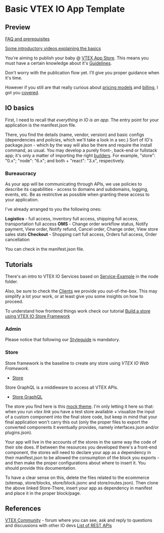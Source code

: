 # Basic VTEX IO App Template

## Preview
[FAQ and prerequisites](https://developers.vtex.com/vtex-developer-docs/docs/vtex-io-documentation-frequently-asked-questions#who-can-use-the-solution)

[Some introductory videos explaining the basics](https://drive.google.com/drive/folders/1wooqXJ0RfRFRG2dPTKgZZ_yOTnFm3Q0p?usp=sharing)

You're aiming to publish your baby @ [VTEX App Store](https://apps.vtex.com/). This means you must have a certain knowledge about it's [Guidelines](https://developers.vtex.com/vtex-developer-docs/docs/vtex-io-documentation-homologation-requirements-for-vtex-app-store).

Don't worry with the publication flow yet. I'll give you proper guidance when it's time.

However if you still are that really curious about [pricing models](https://developers.vtex.com/vtex-developer-docs/docs/vtex-io-documentation-business-guidelines-app-monetization) and [billing](https://developers.vtex.com/vtex-developer-docs/docs/vtex-io-documentation-billing-options), I got you [covered](https://developers.vtex.com/vtex-developer-docs/docs/vtex-io-documentation-setting-your-apps-billing-model).


## IO basics

First, I need to recall that _everything in IO is an app_. The entry point for your application is the manifest.json file.

There, you find the details (name, vendor, version) and basic configs (dependencies and _policies_, which we'll take a look in a sec.) Sort of IO's package.json - which by the way will also be there and require the install command, as usual. You may develop a purely front-, back-end or fullstack app; it's only a matter of importing the right [builders](https://developers.vtex.com/vtex-developer-docs/docs/vtex-io-documentation-builders#list-of-builders). For example, "store": "0.x"; "node": "6.x"; and both + "react": "3.x", respectively.


### Bureaucracy
As your app will be communicating through APIs, we use policies to describe its capabilities - access to domains and subdomains, logging, events, etc. Be as restrictive as possible when granting these access to your application.

I've already arranged to you the following ones:

**Logistics** - full access, inventory full access, shipping full access, transportation full access
**OMS** - Change order workflow status, Notify payment, View order, Notify refund, Cancel order, Change order, View store sales stats
**Checkout** - Shopping cart full access, Orders full access, Order cancellation

You can check in the manifest.json file.


## Tutorials
There's an intro to VTEX IO Services based on [Service-Example](https://github.com/vtex-apps/service-example) in the node folder.

Also, be sure to check the [Clients](https://github.com/vtex/io-clients/) we provide you out-of-the-box. This may simplify a lot your work, or at least give you some insights on how to proceed.

To understand how frontend things work check our tutorial [Build a store using VTEX IO Store Framework](https://vtex.io/docs/getting-started/build-stores-with-store-framework/1/)


### Admin
Please notice that following our [Styleguide](https://styleguide.vtex.com/) is mandatory.


### Store

Store framework is the baseline to create any store using _VTEX IO Web Framework_.
- [Store](https://github.com/vtex-apps/store/blob/master/README.md)

Store GraphQL is a middleware to access all VTEX APIs.
- [Store GraphQL](https://github.com/vtex-apps/store-graphql/blob/master/docs/README.md)

The store you find here is this [mock theme](https://github.com/vtex-apps/store-theme). I'm only letting it here so that: when you run _vtex link_ you have a test store available + visualize the input of a custom component into the final store code, but keep in mind that your final application won't carry this out (only the proper files to export the converted components it eventually provides, namely interfaces.json and/or plugins.json).

Your app will live in the accounts of the stores in the same way the code of their site does. If between the resources you developed there's a front-end component, the stores will need to declare your app as a dependency in their manifest.json to be allowed the consumption of the block you exports - and then make the proper configurations about where to insert it. You should provide this documentation.

To have a clear sense on this, delete the files related to the ecommerce (sitemap, store/blocks, store/block.jsonc and store/routes.json). Then clone the above linked Store-There, insert your app as dependency in manifest and place it in the proper block/page.



## References

[VTEX Community](https://community.vtex.com) - forum where you can see, ask and reply to questions and discussions with other IO devs
[List of REST APIs](https://developers.vtex.com/vtex-rest-api/docs/getting-started-list-of-rest-apis)
